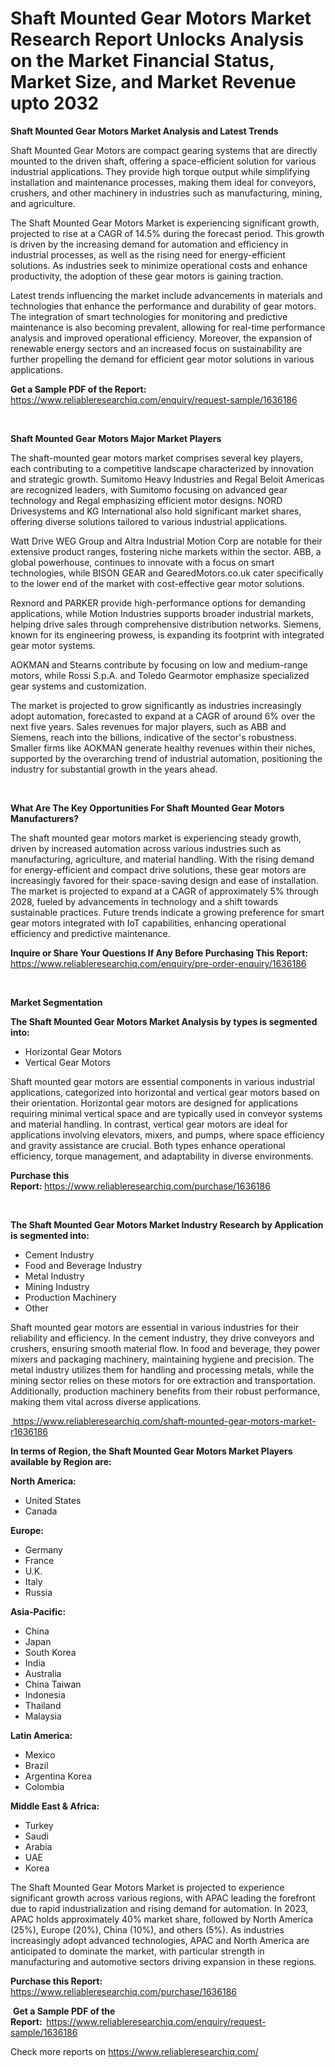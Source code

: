 <p><h1>Shaft Mounted Gear Motors Market Research Report Unlocks Analysis on the Market Financial Status, Market Size, and Market Revenue upto 2032</h1></p><p><strong>Shaft Mounted Gear Motors Market Analysis and Latest Trends</strong></p>
<p><p>Shaft Mounted Gear Motors are compact gearing systems that are directly mounted to the driven shaft, offering a space-efficient solution for various industrial applications. They provide high torque output while simplifying installation and maintenance processes, making them ideal for conveyors, crushers, and other machinery in industries such as manufacturing, mining, and agriculture.</p><p>The Shaft Mounted Gear Motors Market is experiencing significant growth, projected to rise at a CAGR of 14.5% during the forecast period. This growth is driven by the increasing demand for automation and efficiency in industrial processes, as well as the rising need for energy-efficient solutions. As industries seek to minimize operational costs and enhance productivity, the adoption of these gear motors is gaining traction.</p><p>Latest trends influencing the market include advancements in materials and technologies that enhance the performance and durability of gear motors. The integration of smart technologies for monitoring and predictive maintenance is also becoming prevalent, allowing for real-time performance analysis and improved operational efficiency. Moreover, the expansion of renewable energy sectors and an increased focus on sustainability are further propelling the demand for efficient gear motor solutions in various applications.</p></p>
<p><strong>Get a Sample PDF of the Report:&nbsp;</strong> <a href="https://www.reliableresearchiq.com/enquiry/request-sample/1636186?utm_campaign=2251&utm_medium=2&utm_source=Github&utm_content=ia&utm_term=16022025&utm_id=shaft-mounted-gear-motors">https://www.reliableresearchiq.com/enquiry/request-sample/1636186</a></p>
<p>&nbsp;</p>
<p><strong>Shaft Mounted Gear Motors Major Market Players</strong></p>
<p><p>The shaft-mounted gear motors market comprises several key players, each contributing to a competitive landscape characterized by innovation and strategic growth. Sumitomo Heavy Industries and Regal Beloit Americas are recognized leaders, with Sumitomo focusing on advanced gear technology and Regal emphasizing efficient motor designs. NORD Drivesystems and KG International also hold significant market shares, offering diverse solutions tailored to various industrial applications.</p><p>Watt Drive WEG Group and Altra Industrial Motion Corp are notable for their extensive product ranges, fostering niche markets within the sector. ABB, a global powerhouse, continues to innovate with a focus on smart technologies, while BISON GEAR and GearedMotors.co.uk cater specifically to the lower end of the market with cost-effective gear motor solutions.</p><p>Rexnord and PARKER provide high-performance options for demanding applications, while Motion Industries supports broader industrial markets, helping drive sales through comprehensive distribution networks. Siemens, known for its engineering prowess, is expanding its footprint with integrated gear motor systems.</p><p>AOKMAN and Stearns contribute by focusing on low and medium-range motors, while Rossi S.p.A. and Toledo Gearmotor emphasize specialized gear systems and customization.</p><p>The market is projected to grow significantly as industries increasingly adopt automation, forecasted to expand at a CAGR of around 6% over the next five years. Sales revenues for major players, such as ABB and Siemens, reach into the billions, indicative of the sector's robustness. Smaller firms like AOKMAN generate healthy revenues within their niches, supported by the overarching trend of industrial automation, positioning the industry for substantial growth in the years ahead.</p></p>
<p>&nbsp;</p>
<p><strong>What Are The Key Opportunities For Shaft Mounted Gear Motors Manufacturers?</strong></p>
<p><p>The shaft mounted gear motors market is experiencing steady growth, driven by increased automation across various industries such as manufacturing, agriculture, and material handling. With the rising demand for energy-efficient and compact drive solutions, these gear motors are increasingly favored for their space-saving design and ease of installation. The market is projected to expand at a CAGR of approximately 5% through 2028, fueled by advancements in technology and a shift towards sustainable practices. Future trends indicate a growing preference for smart gear motors integrated with IoT capabilities, enhancing operational efficiency and predictive maintenance.</p></p>
<p><strong>Inquire or Share Your Questions If Any Before Purchasing This Report:</strong> <a href="https://www.reliableresearchiq.com/enquiry/pre-order-enquiry/1636186?utm_campaign=2251&utm_medium=2&utm_source=Github&utm_content=ia&utm_term=16022025&utm_id=shaft-mounted-gear-motors">https://www.reliableresearchiq.com/enquiry/pre-order-enquiry/1636186</a></p>
<p>&nbsp;</p>
<p><strong>Market Segmentation</strong></p>
<p><strong>The Shaft Mounted Gear Motors Market Analysis by types is segmented into:</strong></p>
<p><ul><li>Horizontal Gear Motors</li><li>Vertical Gear Motors</li></ul></p>
<p><p>Shaft mounted gear motors are essential components in various industrial applications, categorized into horizontal and vertical gear motors based on their orientation. Horizontal gear motors are designed for applications requiring minimal vertical space and are typically used in conveyor systems and material handling. In contrast, vertical gear motors are ideal for applications involving elevators, mixers, and pumps, where space efficiency and gravity assistance are crucial. Both types enhance operational efficiency, torque management, and adaptability in diverse environments.</p></p>
<p><strong>Purchase this Report:&nbsp;</strong><a href="https://www.reliableresearchiq.com/purchase/1636186?utm_campaign=2251&utm_medium=2&utm_source=Github&utm_content=ia&utm_term=16022025&utm_id=shaft-mounted-gear-motors">https://www.reliableresearchiq.com/purchase/1636186</a></p>
<p>&nbsp;</p>
<p><strong>The Shaft Mounted Gear Motors Market Industry Research by Application is segmented into:</strong></p>
<p><ul><li>Cement Industry</li><li>Food and Beverage Industry</li><li>Metal Industry</li><li>Mining Industry</li><li>Production Machinery</li><li>Other</li></ul></p>
<p><p>Shaft mounted gear motors are essential in various industries for their reliability and efficiency. In the cement industry, they drive conveyors and crushers, ensuring smooth material flow. In food and beverage, they power mixers and packaging machinery, maintaining hygiene and precision. The metal industry utilizes them for handling and processing metals, while the mining sector relies on these motors for ore extraction and transportation. Additionally, production machinery benefits from their robust performance, making them vital across diverse applications.</p></p>
<p><a href="https://www.reliableresearchiq.com/shaft-mounted-gear-motors-market-r1636186?utm_campaign=2251&utm_medium=2&utm_source=Github&utm_content=ia&utm_term=16022025&utm_id=shaft-mounted-gear-motors">&nbsp;https://www.reliableresearchiq.com/shaft-mounted-gear-motors-market-r1636186</a></p>
<p><strong>In terms of Region, the Shaft Mounted Gear Motors Market Players available by Region are:</strong></p>
<p>
    <p> <strong> North America: </strong>
        <ul>
            <li>United States</li>
            <li>Canada</li>
        </ul>
        </p> 
    <p> <strong> Europe: </strong>
        <ul>
            <li>Germany</li>
            <li>France</li>
            <li>U.K.</li>
            <li>Italy</li>
            <li>Russia</li>
        </ul>
        </p> 
    <p> <strong> Asia-Pacific: </strong>
        <ul>
            <li>China</li>
            <li>Japan</li>
            <li>South Korea</li>
            <li>India</li>
            <li>Australia</li>
            <li>China Taiwan</li>
            <li>Indonesia</li>
            <li>Thailand</li>
            <li>Malaysia</li>
        </ul>
        </p> 
    <p> <strong> Latin America: </strong>
        <ul>
            <li>Mexico</li>
            <li>Brazil</li>
            <li>Argentina Korea</li>
            <li>Colombia</li>
        </ul>
        </p> 
    <p> <strong> Middle East & Africa: </strong>
        <ul>
            <li>Turkey</li>
            <li>Saudi</li>
            <li>Arabia</li>
            <li>UAE</li>
            <li>Korea</li>
        </ul>
    </p>
    </p>
<p><p>The Shaft Mounted Gear Motors Market is projected to experience significant growth across various regions, with APAC leading the forefront due to rapid industrialization and rising demand for automation. In 2023, APAC holds approximately 40% market share, followed by North America (25%), Europe (20%), China (10%), and others (5%). As industries increasingly adopt advanced technologies, APAC and North America are anticipated to dominate the market, with particular strength in manufacturing and automotive sectors driving expansion in these regions.</p></p>
<p><strong>Purchase this Report: </strong><a href="https://www.reliableresearchiq.com/purchase/1636186?utm_campaign=2251&utm_medium=2&utm_source=Github&utm_content=ia&utm_term=16022025&utm_id=shaft-mounted-gear-motors">https://www.reliableresearchiq.com/purchase/1636186</a></p>
<p>&nbsp;<strong>Get a Sample PDF of the Report:&nbsp;&nbsp;</strong><a href="https://www.reliableresearchiq.com/enquiry/request-sample/1636186?utm_campaign=2251&utm_medium=2&utm_source=Github&utm_content=ia&utm_term=16022025&utm_id=shaft-mounted-gear-motors">https://www.reliableresearchiq.com/enquiry/request-sample/1636186</a></p>
<p><strong></strong></p>
<p>Check more reports on <a href="https://www.reliableresearchiq.com/?utm_campaign=2251&utm_medium=2&utm_source=Github&utm_content=ia&utm_term=16022025&utm_id=shaft-mounted-gear-motors">https://www.reliableresearchiq.com/</a></p>